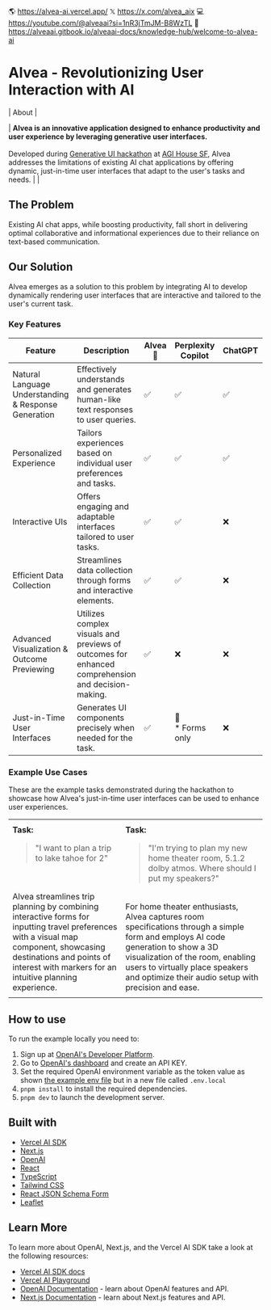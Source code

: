 🌎 https://alvea-ai.vercel.app/
𝕏  https://x.com/alvea_aix
💻 https://youtube.com/@alveaai?si=1nR3jTmJM-B8WzTL
📄 https://alveaai.gitbook.io/alveaai-docs/knowledge-hub/welcome-to-alvea-ai

# Alvea - Revolutionizing User Interaction with AI

| About |

| **Alvea is an innovative application designed to enhance productivity and user experience by leveraging generative user interfaces.**<br/><br/>Developed during [Generative UI hackathon](https://partiful.com/e/1antxX3cgLArJFGRNKg4) at [AGI House SF](https://agihouse.ai/), Alvea addresses the limitations of existing AI chat applications by offering dynamic, just-in-time user interfaces that adapt to the user's tasks and needs. |   |

## The Problem

Existing AI chat apps, while boosting productivity, fall short in delivering optimal collaborative and informational experiences due to their reliance on text-based communication.

## Our Solution

Alvea emerges as a solution to this problem by integrating AI to develop dynamically rendering user interfaces that are interactive and tailored to the user's current task.

### Key Features

<!-- - **Dynamic User Interfaces:** Unlike static interfaces, Alvea's UIs are interactive and adapt based on the input, providing a more efficient way to convey information and extract user preferences.
- **Visual Components:** Alvea incorporates appropriate visual components for task accomplishment, allowing for a collaboration between the AI and the user that surpasses traditional text-based interactions.
- **Customized Experience:** Focused on delivering the best customer experience, Alvea enables language models to visualize and communicate in the most effective way for every task. -->

| Feature | Description | Alvea🌟 | Perplexity Copilot | ChatGPT | Specialized Task Apps |
|---------|-------------|-------|---------------------|---------|-----------------------|
| Natural Language Understanding & Response Generation | Effectively understands and generates human-like text responses to user queries. | ✅ | ✅ | ✅ | ❌ |
| Personalized Experience | Tailors experiences based on individual user preferences and tasks. | ✅ | ✅ | ✅ | ❌ |
| Interactive UIs | Offers engaging and adaptable interfaces tailored to user tasks. | ✅ | ✅ | ❌ | ✅ |
| Efficient Data Collection | Streamlines data collection through forms and interactive elements. | ✅ | ✅ | ❌ | ✅ |
| Advanced Visualization & Outcome Previewing | Utilizes complex visuals and previews of outcomes for enhanced comprehension and decision-making. | ✅ | ❌ | ❌ | ✅ |
| Just-in-Time User Interfaces | Generates UI components precisely when needed for the task. | ✅ | 🔶<br/>* Forms only | ❌ | ❌ |


### Example Use Cases

These are the example tasks demonstrated during the hackathon to showcase how Alvea's just-in-time user interfaces can be used to enhance user experiences.

<table>
  <tr>
    <th>
        <a
        Trip Planning
        </a>
    </th>
    <th colspan="2">
        <a 
        Home Theater Setup
        </a>
    </th>
  </tr>
  <tr>
    <td>
    <strong>Task:</strong>
    <blockquote>"I want to plan a trip to lake tahoe for 2"</blockquote>
    <br/><br/>
    Alvea streamlines trip planning by combining interactive forms for inputting travel preferences with a visual map component, showcasing destinations and points of interest with markers for an intuitive planning experience.
    </td>
    <td colspan="2">
    <strong>Task:</strong>
    <blockquote>"I'm trying to plan my new home theater room, 5.1.2 dolby atmos. Where should I put my speakers?"</blockquote>
    <br/>
    For home theater enthusiasts, Alvea captures room specifications through a simple form and employs AI code generation to show a 3D visualization of the room, enabling users to virtually place speakers and optimize their audio setup with precision and ease.
    </td>
  </tr>
  <tr>
    <td>
      <a
        <img width="2045" alt="image" src="https://github.com/Glavin001/Alvea-AI/assets/1885333/452271f0-2a52-403e-b5f4-6c27c9d678aa">
      </a>
    </td>
    <td>
        <a
            <img width="384" alt="image" src="https://github.com/Glavin001/Alvea-AI/assets/1885333/6afcd6f9-8fd2-43e3-acff-3f0f9a43afa7">
        </a>
    </td>
    <td>
        <a 
            <img width="1449" alt="image" src="https://github.com/Glavin001/Alvea-AI/assets/1885333/6c76ce47-4ca6-4372-80ec-4a4581ff1b15">
        </a>
    </td>
  </tr>
</table>


## How to use

To run the example locally you need to:

1. Sign up at [OpenAI's Developer Platform](https://platform.openai.com/signup).
2. Go to [OpenAI's dashboard](https://platform.openai.com/account/api-keys) and create an API KEY.
3. Set the required OpenAI environment variable as the token value as shown [the example env file](./.env.local.example) but in a new file called `.env.local`
4. `pnpm install` to install the required dependencies.
5. `pnpm dev` to launch the development server.

## Built with

- [Vercel AI SDK](https://sdk.vercel.ai/docs)
- [Next.js](https://nextjs.org/)
- [OpenAI](https://openai.com)
- [React](https://reactjs.org/)
- [TypeScript](https://www.typescriptlang.org/)
- [Tailwind CSS](https://tailwindcss.com/)
- [React JSON Schema Form](https://github.com/rjsf-team/react-jsonschema-form)
- [Leaflet](https://leafletjs.com/)

## Learn More

To learn more about OpenAI, Next.js, and the Vercel AI SDK take a look at the following resources:

- [Vercel AI SDK docs](https://sdk.vercel.ai/docs)
- [Vercel AI Playground](https://play.vercel.ai)
- [OpenAI Documentation](https://platform.openai.com/docs) - learn about OpenAI features and API.
- [Next.js Documentation](https://nextjs.org/docs) - learn about Next.js features and API.
